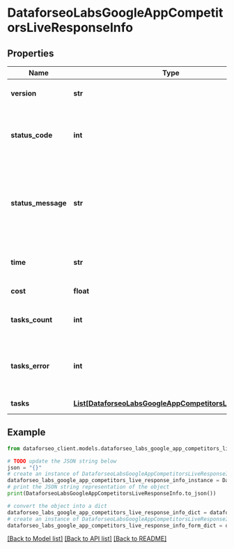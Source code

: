 # DataforseoLabsGoogleAppCompetitorsLiveResponseInfo


## Properties

Name | Type | Description | Notes
------------ | ------------- | ------------- | -------------
**version** | **str** | the current version of the API | [optional] 
**status_code** | **int** | general status code you can find the full list of the response codes here | [optional] 
**status_message** | **str** | general informational message you can find the full list of general informational messages here | [optional] 
**time** | **str** | total execution time, seconds | [optional] 
**cost** | **float** | total tasks cost, USD | [optional] 
**tasks_count** | **int** | the number of tasks in the tasks array | [optional] 
**tasks_error** | **int** | the number of tasks in the tasks array returned with an error | [optional] 
**tasks** | [**List[DataforseoLabsGoogleAppCompetitorsLiveTaskInfo]**](DataforseoLabsGoogleAppCompetitorsLiveTaskInfo.md) | array of tasks | [optional] 

## Example

```python
from dataforseo_client.models.dataforseo_labs_google_app_competitors_live_response_info import DataforseoLabsGoogleAppCompetitorsLiveResponseInfo

# TODO update the JSON string below
json = "{}"
# create an instance of DataforseoLabsGoogleAppCompetitorsLiveResponseInfo from a JSON string
dataforseo_labs_google_app_competitors_live_response_info_instance = DataforseoLabsGoogleAppCompetitorsLiveResponseInfo.from_json(json)
# print the JSON string representation of the object
print(DataforseoLabsGoogleAppCompetitorsLiveResponseInfo.to_json())

# convert the object into a dict
dataforseo_labs_google_app_competitors_live_response_info_dict = dataforseo_labs_google_app_competitors_live_response_info_instance.to_dict()
# create an instance of DataforseoLabsGoogleAppCompetitorsLiveResponseInfo from a dict
dataforseo_labs_google_app_competitors_live_response_info_form_dict = dataforseo_labs_google_app_competitors_live_response_info.from_dict(dataforseo_labs_google_app_competitors_live_response_info_dict)
```
[[Back to Model list]](../README.md#documentation-for-models) [[Back to API list]](../README.md#documentation-for-api-endpoints) [[Back to README]](../README.md)



